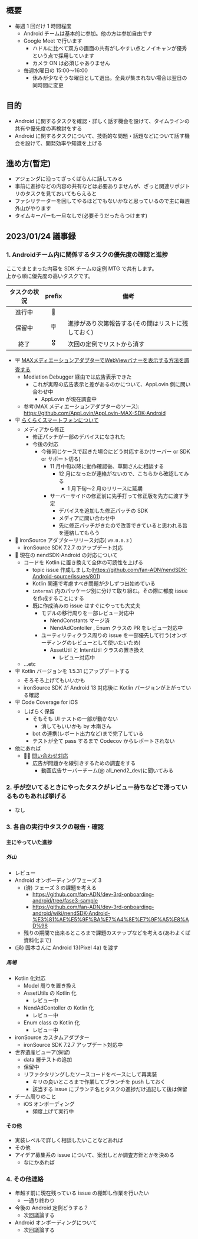 ## 概要

- 毎週 1 回だけ 1 時間程度
  - Android チームは基本的に参加。他の方は参加自由です
  - Google Meet で行います
    - ハドルに比べて双方の画面の共有がしやすい点とノイキャンが優秀という点で採用しています
    - カメラ ON は必須じゃありません
  - 毎週水曜日の 15:00～16:00
    - 休みが少なそうな曜日として選出。全員が集まれない場合は翌日の同時間に変更

## 目的

- Android に関するタスクを確認・詳しく話す機会を設けて、タイムラインの共有や優先度の再検討をする
- Android に関するタスクについて、技術的な問題・話題などについて話す機会を設けて、開発効率や知識を上げる

## 進め方(暫定)

- アジェンダに沿ってざっくばらんに話してみる
- 事前に進捗などの内容の共有などは必要ありませんが、ざっと関連リポジトリのタスクを見ておいてもらえると
- ファシリテーターを回してやるほどでもないかなと思っているので主に毎週外山がやります
- タイムキーパーも一旦なしで(必要そうだったらつけます)

## 2023/01/24 議事録

### 1. Androidチーム内に関係するタスクの優先度の確認と進捗

ここでまとまった内容を SDK チームの定例 MTG で共有します。  
上から順に優先度の高いタスクです。

| タスクの状況 | prefix | 備考                                               |
|:------------:|:------:|----------------------------------------------------|
| 進行中       | 🚴     |                                                    |
| 保留中       | 🪧     | 進捗があり次第報告する(その間はリストに残しておく) |
| 終了         | 🎖️     | 次回の定例でリストから消す                         |

- 🪧 [MAXメディエーションアダプターでWebViewバナーを表示する方法を調査する](https://github.com/fan-ADN/nendSDK-Android-source/issues/827)
  - Mediation Debugger 経由では広告表示できた
    - これが実際の広告表示と差があるのかについて、AppLovin 側に問い合わせ中
      - AppLovin が現在調査中
  - 参考(MAX メディエーションアダプターのソース): https://github.com/AppLovin/AppLovin-MAX-SDK-Android
- 🪧 [らくらくスマートフォンについて](https://github.com/fan-ADN/nendSDK-Android-source/issues/672)
  - メディアから修正
    - 修正パッチが一部のデバイスになされた
    - 今後の対応
      - 今後同じケースで起きた場合にどう対応するか(サーバー or SDK or サポート切る)
        - 11 月中旬以降に動作確認後、草開さんに相談する
          - 12 月になったが連絡がないので、こちらから確認してみる
            - 1 月下旬～2 月のリリースに延期
        - サーバーサイドの修正前に先手打って修正版を先方に渡す予定
          - デバイスを追加した修正パッチの SDK
          - メディアに問い合わせ中
          - 先に修正パッチがきたので改善できていると思われる旨を連絡してもらう
- 🚴 ironSource アダプターリリース対応( `v9.0.0.3` )
  - ironSource SDK 7.2.7 のアップデート対応
- 🚴 現在の nendSDK-Android の対応について
  - コードを Kotlin に置き換えて全体の可読性を上げる
    - topic issue 作成しました(https://github.com/fan-ADN/nendSDK-Android-source/issues/801)
    - Kotlin 関連で考慮すべき問題が少しずつ出始めている
    - `internal` 内のパッケージ別に分けて取り組む。その際に都度 issue を作成することにする
    - 既に作成済みの issue はすぐにやっても大丈夫
      - モデルの移行周りを一部レビュー対応中
        - NendConstants マージ済
        - NendAdContoller , Enum クラスの PR をレビュー対応中
      - ユーティリティクラス周りの issue を一部優先して行う(オンボーディングのレビューとして使いたいため)
        - AssetUtil と IntentUtil クラスの置き換え
          - レビュー対応中
  - ...etc
- 🪧 Kotlin バージョンを 1.5.31 にアップデートする
  - そろそろ上げてもいいかも
  - ironSource SDK が Android 13 対応後に Kotlin バージョンが上がっている確認
- 🪧 Code Coverage for iOS
  - しばらく保留
    - そもそも UI テストの一部が動かない
      - 消してもいいかも by 木南さん
    - bot の連携(レポート出力など)まで完了している
    - テストが全て pass するまで Codecov からレポートされない
- 他にあれば
  - 🚴🌋 [問い合わせ対応](https://pjmanage.adn-mobasia.net/issues/27700)
    - 広告が問題かを線引きするための調査をする
      - 動画広告サーバーチーム(@ all_nend2_dev)に聞いてみる

### 2. 手が空いてるときにやったタスクがレビュー待ちなどで滞っているものもあれば挙げる

- なし

### 3. 各自の実行中タスクの報告・確認

#### 主にやっていた進捗

##### 外山

- レビュー
- Android オンボーディングフェーズ 3
  - (済) フェーズ 3 の課題を考える
    - https://github.com/fan-ADN/dev-3rd-onboarding-android/tree/fase3-sample
    - https://github.com/fan-ADN/dev-3rd-onboarding-android/wiki/nendSDK-Android-%E3%81%AE%E5%9F%BA%E7%A4%8E%E7%9F%A5%E8%AD%98
  - 残りの期間で出来るところまで課題のステップなどを考える(あわよくば資料化まで)
- (済) 国本さんに Android 13(Pixel 4a) を渡す

##### 馬場

- Kotlin 化対応
  - Model 周りを置き換え
  - AssetUtils の Kotlin 化
    - レビュー中
  - NendAdContoller の Kotlin 化
    - レビュー中
  - Enum class の Kotlin 化
    - レビュー中
- ironSource カスタムアダプター
  - ironSource SDK 7.2.7 アップデート対応中
- 世界遺産ビューア(保留)
  - data 層テストの追加
  - 保留中
  - リファクタリングしたソースコードをベースにして再実装
    - キリの良いところまで作業してブランチを push しておく
    - 該当する issue にブランチ名とタスクの進捗だけ追記して後は保留
- チーム周りのこと
  - iOS オンボーディング
    - 頻度上げて実行中

#### その他

- 実装レベルで詳しく相談したいことなどあれば
- その他
- アイデア募集系の issue について、案出しとか調査方針とかを決める
  - なにかあれば

### 4. その他連絡

- 年越す前に現在残っている issue の棚卸し作業を行いたい
  - 一通り終わり
- 今後の Android 定例どうする？
  - 次回議論する
- Android オンボーディングについて
  - 次回議論する

<!--
vim: ts=2 sw=2 sts=2
-->
